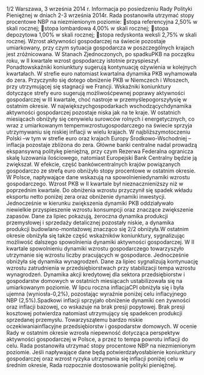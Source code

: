 1/2
Warszawa, 3 września 2014 r.
Informacja po posiedzeniu Rady Polityki Pieniężnej
w dniach 2-3 września 2014r.
Rada postanowiła utrzymać stopy procentowe NBP na niezmienionym poziomie:
stopa referencyjna 2,50% w skali rocznej;
stopa lombardowa 4,00% w skali rocznej;
stopa depozytowa 1,00% w skali rocznej;
stopa redyskonta weksli 2,75% w skali rocznej.
Wzrost aktywności gospodarczej na świecie pozostaje umiarkowany, przy czym
sytuacja gospodarcza w poszczególnych krajach jest zróżnicowana. W Stanach
Zjednoczonych, po spadkuPKB na początku roku, w II kwartale wzrost gospodarczy
istotnie przyspieszył. Ponadtowskaźniki koniunktury sugerują kontynuację ożywienia
w kolejnych kwartałach. W strefie euro natomiast kwartalna dynamika PKB
wyhamowała do zera. Przyczyniło się dotego obniżenie PKB w Niemczech i Włoszech,
przy utrzymującej się stagnacji we Francji. Wskaźniki koniunktury dotyczące strefy euro
sugerują możliwośćpewnej poprawy aktywności gospodarczej w III kwartale, choć
nastroje w przemyślepogorszyłysię w ostatnim okresie. W największychgospodarkach
wschodzącychdynamika aktywności gospodarczej pozostaje niska jak na te kraje.
W ostatnich miesiącach obniżyły się cenywielu surowców rolnych i energetycznych,
co wraz z umiarkowanym tempemwzrostugospodarczego na świecie sprzyja
utrzymywaniu się niskiej inflacji w wielu krajach. W najbliższymotoczeniu Polski –w
tym w strefie euro oraz krajach Europy Środkowo-Wschodniej –inflacja pozostaje
zbliżona do zera.
Główne banki centralne nadal prowadzą ekspansywną politykę pieniężną, przy
czym Rezerwa Federalna ogranicza skalę luzowania ilościowego, natomiast Europejski
Bank Centralny będzie ją zwiększał. W efekcie, część bankówcentralnych krajów
powiązanych gospodarczo ze strefą euro obniżyło stopy procentowe w ostatnim okresie.
W Polsce, napływające dane wskazują na spowolnieniedynamiki wzrostu
gospodarczego. Wzrost PKB w II kwartale był nieznacznieniższy niż w poprzednim
kwartale. Do obniżenia wzrostu przyczynił się spadek wkładu eksportu netto poniżej
zera oraz obniżenie dynamiki inwestycji. Jednocześnie w kierunku zwiększenia
dynamiki PKB oddziaływało niewielkie przyspieszenie wzrostu konsumpcji oraz
znaczące zwiększenie zapasów.
Dane za lipiec pokazują, żeroczna dynamika produkcji przemysłowej i sprzedaży
detalicznej pozostały niskie, a dynamika produkcji budowlano-montażowej znacząco się
2/2
obniżyła.W ostatnim okresie obniżyła się także część wskaźników koniunktury,
sygnalizując możliwość dalszego spowolnienia dynamiki aktywności gospodarczej.
W II kwartale spowolnieniu dynamiki wzrostu gospodarczego towarzyszyło
utrzymanie się wzrostu liczby pracujących w gospodarce. Jednocześnie obniżyła się
dynamika wynagrodzeń. Dane za lipiec sygnalizują kontynuację wzrostu zatrudnienia w
przedsiębiorstwach przy stabilizacji tempa wzrostu wynagrodzeń.
Dynamika akcji kredytowej dla sektora przedsiębiorstw i gospodarstw domowych w
ostatnich miesiącach ustabilizowała się na umiarkowanym poziomie.
W lipcu roczna inflacjaCPI obniżyła się i była ujemna (wyniosła-0,2%), pozostając
wyraźnie poniżej celu inflacyjnego NBP (2,5%).Spadkowi inflacji sprzyjało obniżenie
dynamiki cen żywności oraz inflacji bazowej, co wskazuje na brak presji popytowej. Brak
presji kosztowej potwierdza natomiast utrzymujący się spadekcen produkcji sprzedanej
przemysłu. Towarzyszątemu bardzo niskie oczekiwaniainflacyjne przedsiębiorstw i
gospodarstw domowych.
W ocenie Rady w ostatnim okresie wzrosła niepewność dotycząca perspektyw
aktywności gospodarczej w Polsce, a przez to tempa powrotu inflacji do celu. Rada
postanowiła utrzymać stopy procentowe NBP na niezmienionym poziomie. Jeśli
napływające dane będą potwierdzałyosłabienie koniunktury gospodarczej oraz wzrost
ryzyka utrzymania się inflacji poniżej celu w średnim okresie, Rada rozpocznie
dostosowanie polityki pieniężnej.
